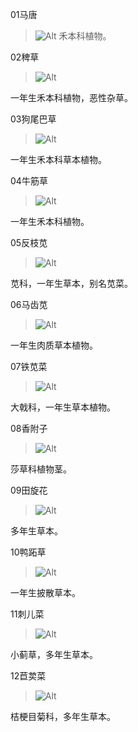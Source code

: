 
01马唐
>![Alt](https://gss0.baidu.com/-Po3dSag_xI4khGko9WTAnF6hhy/zhidao/pic/item/d833c895d143ad4b3aa0735a83025aafa50f0699.jpg)
禾本科植物。

02稗草
>![Alt](https://rmrbcmsonline.peopleapp.com/upload/zw/bjh_image/1625235167_e46099134f41988b6b6e64c61798c830.jpeg)

一年生禾本科植物，恶性杂草。

03狗尾巴草
>![Alt](https://img2.baidu.com/it/u=2775185516,1599250621&fm=253&fmt=auto&app=138&f=JPEG?w=800&h=1598)

一年生禾本科草本植物。

04牛筋草
>![Alt](https://img2.baidu.com/it/u=1587558586,1549468676&fm=253&fmt=auto&app=120&f=JPEG?w=700&h=500)

一年生禾本科植物。

05反枝苋
>![Alt](https://pic.rmb.bdstatic.com/bjh/38513d546bba16099a0302b5598a27d25191.jpeg)

苋科，一年生草本，别名苋菜。

06马齿苋
>![Alt](https://gimg2.baidu.com/image_search/src=http%3A%2F%2Fimg.alicdn.com%2Fbao%2Fuploaded%2Fi3%2F2211176613667%2FO1CN010ujO4d1cxX5OKouuc_%21%212211176613667-0-tblite.jpg&refer=http%3A%2F%2Fimg.alicdn.com&app=2002&size=f9999,10000&q=a80&n=0&g=0n&fmt=auto?sec=1727148367&t=a4c97a8ff0286e814acccbf798fec063)

一年生肉质草本植物。

07铁苋菜
>![Alt](https://5b0988e595225.cdn.sohucs.com/q_70,c_zoom,w_640/images/20170717/34f85f46292c48aabbab6cc92d7f465e.jpeg)

大戟科，一年生草本植物。

08香附子
>![Alt](https://gimg2.baidu.com/image_search/src=http%3A%2F%2Fss2.meipian.me%2Fusers%2F5974841%2F41fed4d163d2489f9aa5167ea68c9f41.jpg%3Fmeipian-raw%2Fbucket%2Fivwen%2Fkey%2FdXNlcnMvNTk3NDg0MS80MWZlZDRkMTYzZDI0ODlmOWFhNTE2N2VhNjhjOWY0MS5qcGc%3D%2Fsign%2Fe45367e416259dad5b50cca046ebe826.jpg&refer=http%3A%2F%2Fss2.meipian.me&app=2002&size=f9999,10000&q=a80&n=0&g=0n&fmt=auto?sec=1727148499&t=3e273654de9fc5db38c793715b7ef51e)

莎草科植物茎。

09田旋花
>![Alt](https://img2.baidu.com/it/u=4164665206,3418691421&fm=253&fmt=auto&app=138&f=JPEG?w=500&h=625)

多年生草本。

10鸭跖草
>![Alt](https://img.huabaike.com/tukuimgs/281/IMG_20200820_072013.jpg)

一年生披散草本。

11刺儿菜
>![Alt](https://gimg2.baidu.com/image_search/src=http%3A%2F%2Fimage109.360doc.com%2FDownloadImg%2F2023%2F04%2F2020%2F264699866_3_20230420084832552.jpeg&refer=http%3A%2F%2Fimage109.360doc.com&app=2002&size=f9999,10000&q=a80&n=0&g=0n&fmt=auto?sec=1727148609&t=e9acf1f93d34b41a1058a99532bcf512)

小蓟草，多年生草本。

12苣荬菜
>![Alt](https://gimg2.baidu.com/image_search/src=http%3A%2F%2Fss2.meipian.me%2Fusers%2F3241062%2F8b992bbd9d1246ae9bd09df5b7dae8d6.jpg%3Fmeipian-raw%2Fbucket%2Fivwen%2Fkey%2FdXNlcnMvMzI0MTA2Mi84Yjk5MmJiZDlkMTI0NmFlOWJkMDlkZjViN2RhZThkNi5qcGc%3D%2Fsign%2F17095fec23a0e24a8dff153074ad9509.jpg&refer=http%3A%2F%2Fss2.meipian.me&app=2002&size=f9999,10000&q=a80&n=0&g=0n&fmt=auto?sec=1727148646&t=d5f2484ae6784b4c68185293170a1184)

桔梗目菊科，多年生草本。
